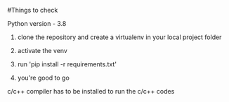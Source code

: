 #Things to check

Python version - 3.8

1) clone the repository and create a virtualenv in your local project folder

2) activate the venv

2) run 'pip install -r requirements.txt'

3) you're good to go

c/c++ compiler has to be installed to run the c/c++ codes

